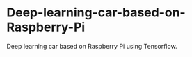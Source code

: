 # Deep-learning-car-based-on-Raspberry-Pi
Deep learning car based on Raspberry Pi using Tensorflow.

